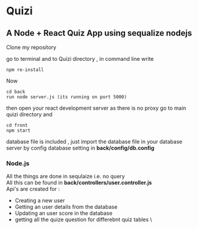 # Quizi
## A Node + React Quiz App using sequalize nodejs

Clone my repository

go to terminal and to Quizi directory , in command line write
```
npm re-install
```
Now
```
cd back
run node server.js (its running on port 5000)
```
then open your react development server as there is no proxy
go to main quizi directory and
```
cd front
npm start 
```
database file is included , just import the database file in your database server by
config database setting in **back/config/db.config**

### Node.js
All the things are done in sequlaize i.e. no query \
All this can be found in **back/controllers/user.controller.js**\
Api's are created for :
- Creating a new user
- Getting an user details from the database
- Updating an user score in the database
- getting all the quize question for differebnt quiz tables \

